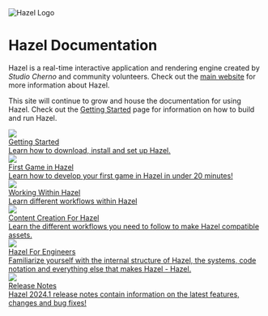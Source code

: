 <div class="title"> 
    <img src="/res/Hazel-IconLogo-2023.png" alt="Hazel Logo" />
    <h1> Hazel Documentation </h1>
</div>

Hazel is a real-time interactive application and rendering engine created by _Studio Cherno_ and community volunteers. Check out the [main website](https://hazelengine.com) for more information about Hazel.

This site will continue to grow and house the documentation for using Hazel. Check out the [Getting Started](/Welcome/GettingStarted.md) page for information on how to build and run Hazel.

<div class=tableContainer>
    <div class="navTable">
        <div class="pageContainer">
            <div class="pageItem">
                <a id="pageLink" href="/Welcome/GettingStarted.md">
                    <div class="imageContainer">
                        <img data-src="/res/HomePage/Welcome.png" src="/res/HomePage/Welcome.png" loading="lazy" />
                    </div>
                    <div class="info">
                        <div class="content">
                            <div class="subject"> 
                                <div class="text"> Getting Started </div> 
                            </div> 
                            <div class="description"> Learn how to download, install and set up Hazel. </div> 
                        </div> 
                    </div> 
                </a>
            </div>
        </div>
        <div class="pageContainer">
            <div class="pageItem">
                <a id="pageLink" href="/WorkingWithinHazel/FirstGameDocumentation.md">
                    <div class="imageContainer">
                        <img data-src="/res/HomePage/Dichotomy.png" src="/res/HomePage/Dichotomy.png" loading="lazy" />
                    </div>
                    <div class="info">
                        <div class="content">
                            <div class="subject"> 
                                <div class="text"> First Game in Hazel </div> 
                            </div>
                            <div class="description"> Learn how to develop your first game in Hazel in under 20 minutes! </div> 
                        </div> 
                    </div> 
                </a>
            </div>
        </div>
        <div class="pageContainer">
            <div class="pageItem">
                <a id="pageLink" href="/WorkingWithinHazel/WorkingWithinHazelPage.md">
                    <div class="imageContainer">
                        <img data-src="/res/Hazelnut.png" src="/res/Hazelnut.png" loading="lazy" />
                    </div>
                    <div class="info">
                        <div class="content">
                            <div class="subject"> 
                                <div class="text"> Working Within Hazel </div>
                                <div class="description"> Learn different workflows within Hazel </div> 
                            </div> 
                        </div> 
                    </div> 
                </a>
            </div>
        </div>
        <div class="pageContainer">
            <div class="pageItem">
                <a id="pageLink" href="/ContentForHazel/CreatingAssetsForHazel.md">
                    <div class="imageContainer">
                        <img data-src="/res/HomePage/Windmill.png" src="/res/HomePage/Windmill.png" loading="lazy" />
                    </div>
                    <div class="info">
                        <div class="content">
                            <div class="subject"> 
                                <div class="text"> Content Creation For Hazel </div>
                                <div class="description"> Learn the different workflows you need to follow to make Hazel compatible assets. </div>
                            </div> 
                        </div> 
                    </div> 
                </a>
            </div>
        </div>
        <div class="pageContainer">
            <div class="pageItem">
                <a id="pageLink" href="/HazelForEngineers/HazelForEngineersPage.md">
                    <div class="imageContainer">
                        <img data-src="/res/HomePage/Code.png" src="/res/HomePage/Code.png" loading="lazy" />
                    </div>
                    <div class="info">
                        <div class="content">
                            <div class="subject"> 
                                <div class="text"> Hazel For Engineers </div>
                                <div class="description"> Familiarize yourself with the internal structure of Hazel, the systems, code notation and everything else that makes Hazel - Hazel. </div> 
                            </div> 
                        </div> 
                    </div> 
                </a>
            </div>
        </div>
        <div class="pageContainer">
            <div class="pageItem">
                <a id="pageLink" href="/HazelReleaseNotes/Hazel-2024.1.md">
                    <div class="imageContainer">
                        <img data-src="/res/Hazel-2024.1.jpg" src="/res/Hazel-2024.1.jpg" loading="lazy" />
                    </div>
                    <div class="info">
                        <div class="content">
                            <div class="subject"> 
                                <div class="text"> Release Notes </div>
                                <div class="description"> Hazel 2024.1 release notes contain information on the latest features, changes and bug fixes!</div>
                            </div> 
                        </div> 
                    </div> 
                </a>
            </div>
        </div>
    </div>
</div>